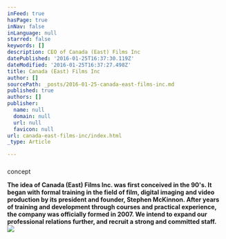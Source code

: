 ```yaml
---
inFeed: true
hasPage: true
inNav: false
inLanguage: null
starred: false
keywords: []
description: CEO of Canada (East) Films Inc
datePublished: '2016-01-25T16:37:30.119Z'
dateModified: '2016-01-25T16:37:27.498Z'
title: Canada (East) Films Inc
author: []
sourcePath: _posts/2016-01-25-canada-east-films-inc.md
published: true
authors: []
publisher:
  name: null
  domain: null
  url: null
  favicon: null
url: canada-east-films-inc/index.html
_type: Article

---
```

### 

concept

**The idea of Canada (East) Films Inc. was first conceived in the 90's. It began with formal training in the field of film, digital imaging and video production by its president and founder, Stephen McKinnon. After years of training and development through courses and practical experience, the company was officially formed in 2007\.   We intend to expand our professional relations further, and recruit a strong and committed staff.**
![](https://the-grid-user-content.s3-us-west-2.amazonaws.com/37ac84ad-41e4-41ff-b252-9fc763298a71.jpg)